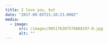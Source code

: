 ```yaml
---
title: I love you, but
date: "2017-09-05T21:10:23.000Z"
media:
  - image:
      src: /images/905176307578888197-0.jpg
      alt: ""
---
```

